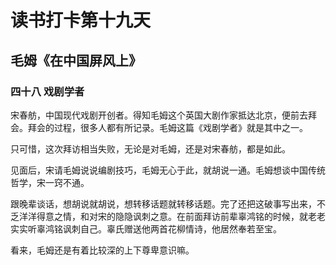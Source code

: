 # 读书打卡第十九天

## 毛姆《在中国屏风上》

### 四十八 戏剧学者

宋春舫，中国现代戏剧开创者。得知毛姆这个英国大剧作家抵达北京，便前去拜会。拜会的过程，很多人都有所记录。毛姆这篇《戏剧学者》就是其中之一。

只可惜，这次拜访相当失败，无论是对毛姆，还是对宋春舫，都是如此。

见面后，宋请毛姆说说编剧技巧，毛姆无心于此，就胡说一通。毛姆想谈中国传统哲学，宋一窍不通。

跟晚辈谈话，想胡说就胡说，想转移话题就转移话题。完了还把这破事写出来，不乏洋洋得意之情，和对宋的隐隐讽刺之意。在前面拜访前辈辜鸿铭的时候，就老老实实听辜鸿铭讽刺自己。辜氏赠送他两首花柳情诗，他居然奉若至宝。

看来，毛姆还是有着比较深的上下尊卑意识嘛。